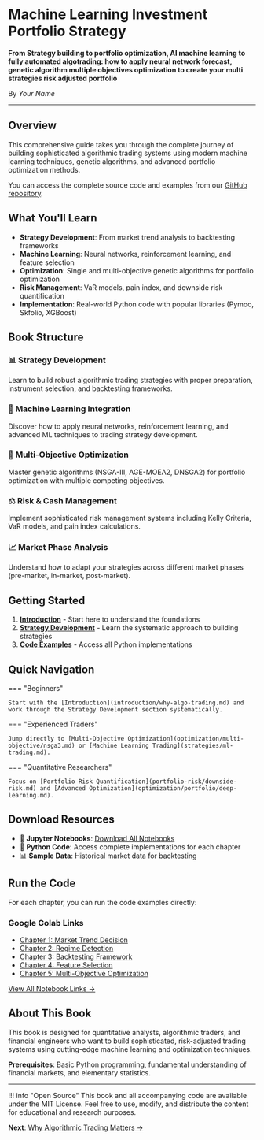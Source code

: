 # Machine Learning Investment Portfolio Strategy

**From Strategy building to portfolio optimization, AI machine learning to fully automated algotrading: how to apply neural network forecast, genetic algorithm multiple objectives optimization to create your multi strategies risk adjusted portfolio**

By *Your Name*

---

## Overview

This comprehensive guide takes you through the complete journey of building sophisticated algorithmic trading systems using modern machine learning techniques, genetic algorithms, and advanced portfolio optimization methods.

You can access the complete source code and examples from our [GitHub repository](https://github.com/yourusername/algotrading-strategy).

## What You'll Learn

- **Strategy Development**: From market trend analysis to backtesting frameworks
- **Machine Learning**: Neural networks, reinforcement learning, and feature selection
- **Optimization**: Single and multi-objective genetic algorithms for portfolio optimization
- **Risk Management**: VaR models, pain index, and downside risk quantification
- **Implementation**: Real-world Python code with popular libraries (Pymoo, Skfolio, XGBoost)

## Book Structure

### 📊 **Strategy Development**
Learn to build robust algorithmic trading strategies with proper preparation, instrument selection, and backtesting frameworks.

### 🤖 **Machine Learning Integration**
Discover how to apply neural networks, reinforcement learning, and advanced ML techniques to trading strategy development.

### 🎯 **Multi-Objective Optimization**
Master genetic algorithms (NSGA-III, AGE-MOEA2, DNSGA2) for portfolio optimization with multiple competing objectives.

### ⚖️ **Risk & Cash Management**
Implement sophisticated risk management systems including Kelly Criteria, VaR models, and pain index calculations.

### 📈 **Market Phase Analysis**
Understand how to adapt your strategies across different market phases (pre-market, in-market, post-market).

## Getting Started

1. **[Introduction](introduction/why-algo-trading.md)** - Start here to understand the foundations
2. **[Strategy Development](strategy-development/preparation/market-trend-decision.md)** - Learn the systematic approach to building strategies
3. **[Code Examples](https://github.com/yourusername/algotrading-strategy)** - Access all Python implementations

## Quick Navigation

=== "Beginners"
    
    Start with the [Introduction](introduction/why-algo-trading.md) and work through the Strategy Development section systematically.

=== "Experienced Traders"
    
    Jump directly to [Multi-Objective Optimization](optimization/multi-objective/nsga3.md) or [Machine Learning Trading](strategies/ml-trading.md).

=== "Quantitative Researchers"
    
    Focus on [Portfolio Risk Quantification](portfolio-risk/downside-risk.md) and [Advanced Optimization](optimization/portfolio/deep-learning.md).

## Download Resources

- 📓 **Jupyter Notebooks**: [Download All Notebooks](https://github.com/yourusername/algotrading-strategy/archive/main.zip)
- 🐍 **Python Code**: Access complete implementations for each chapter
- 📊 **Sample Data**: Historical market data for backtesting

## Run the Code

For each chapter, you can run the code examples directly:

### Google Colab Links

- [Chapter 1: Market Trend Decision](https://colab.research.google.com/github/yourusername/algotrading-strategy/blob/main/notebooks/chapter01.ipynb)
- [Chapter 2: Regime Detection](https://colab.research.google.com/github/yourusername/algotrading-strategy/blob/main/notebooks/chapter02.ipynb)
- [Chapter 3: Backtesting Framework](https://colab.research.google.com/github/yourusername/algotrading-strategy/blob/main/notebooks/chapter03.ipynb)
- [Chapter 4: Feature Selection](https://colab.research.google.com/github/yourusername/algotrading-strategy/blob/main/notebooks/chapter04.ipynb)
- [Chapter 5: Multi-Objective Optimization](https://colab.research.google.com/github/yourusername/algotrading-strategy/blob/main/notebooks/chapter05.ipynb)

[View All Notebook Links →](https://github.com/yourusername/algotrading-strategy/tree/main/notebooks)

## About This Book

This book is designed for quantitative analysts, algorithmic traders, and financial engineers who want to build sophisticated, risk-adjusted trading systems using cutting-edge machine learning and optimization techniques.

**Prerequisites**: Basic Python programming, fundamental understanding of financial markets, and elementary statistics.

---

!!! info "Open Source"
    This book and all accompanying code are available under the MIT License. Feel free to use, modify, and distribute the content for educational and research purposes.

**Next**: [Why Algorithmic Trading Matters →](introduction/why-algo-trading.md)
